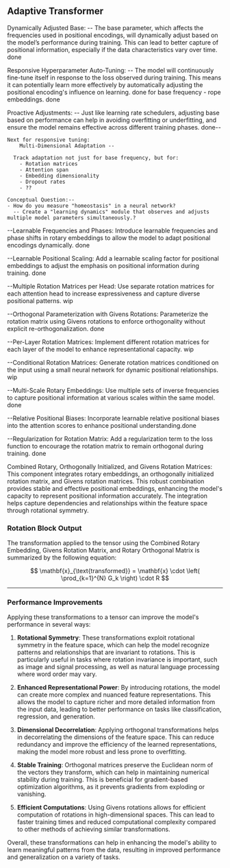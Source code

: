 ## Adaptive Transformer

Dynamically Adjusted Base: -- The base parameter, which affects the frequencies used in positional encodings, will dynamically adjust based on the model’s performance during training. This can lead to better capture of positional information, especially if the data characteristics vary over time. done

Responsive Hyperparameter Auto-Tuning: -- The model will continuously fine-tune itself in response to the loss observed during training. This means it can potentially learn more effectively by automatically adjusting the positional encoding's influence on learning. done for base frequency - rope embeddings. done

Proactive Adjustments: -- Just like learning rate schedulers, adjusting base based on performance can help in avoiding overfitting or underfitting, and ensure the model remains effective across different training phases. done--

    Next for responsive tuning:
        Multi-Dimensional Adaptation --
  
      Track adaptation not just for base frequency, but for:
        - Rotation matrices
        - Attention span
        - Embedding dimensionality
        - Dropout rates
        - ??
    
    Conceptual Question:--
    - How do you measure "homeostasis" in a neural network?
      -- Create a "learning dynamics" module that observes and adjusts multiple model parameters simultaneously.?


--Learnable Frequencies and Phases: Introduce learnable frequencies and phase shifts in rotary embeddings to allow the model to adapt positional encodings dynamically. done

--Learnable Positional Scaling: Add a learnable scaling factor for positional embeddings to adjust the emphasis on positional information during training. done

--Multiple Rotation Matrices per Head: Use separate rotation matrices for each attention head to increase expressiveness and capture diverse positional patterns. wip

--Orthogonal Parameterization with Givens Rotations: Parameterize the rotation matrix using Givens rotations to enforce orthogonality without explicit re-orthogonalization. done

--Per-Layer Rotation Matrices: Implement different rotation matrices for each layer of the model to enhance representational capacity. wip

--Conditional Rotation Matrices: Generate rotation matrices conditioned on the input using a small neural network for dynamic positional relationships. wip

--Multi-Scale Rotary Embeddings: Use multiple sets of inverse frequencies to capture positional information at various scales within the same model. done

--Relative Positional Biases: Incorporate learnable relative positional biases into the attention scores to enhance positional understanding.done

--Regularization for Rotation Matrix: Add a regularization term to the loss function to encourage the rotation matrix to remain orthogonal during training. done


Combined Rotary, Orthogonally Initialized, and Givens Rotation Matrices: This component integrates rotary embeddings, an orthogonally initialized rotation matrix, and Givens rotation matrices. This robust combination provides stable and effective positional embeddings, enhancing the model's capacity to represent positional information accurately. The integration helps capture dependencies and relationships within the feature space through rotational symmetry.


### Rotation Block Output
The transformation applied to the tensor using the Combined Rotary Embedding, Givens Rotation Matrix, and Rotary Orthogonal Matrix is summarized by the following equation:

$$ \mathbf{x}_{\text{transformed}} = \mathbf{x} \cdot \left( \prod_{k=1}^{N} G_k \right) \cdot R $$

---

### Performance Improvements

Applying these transformations to a tensor can improve the model's performance in several ways:

1. **Rotational Symmetry**: These transformations exploit rotational symmetry in the feature space, which can help the model recognize patterns and relationships that are invariant to rotations. This is particularly useful in tasks where rotation invariance is important, such as image and signal processing, as well as natural language processing where word order may vary.

2. **Enhanced Representational Power**: By introducing rotations, the model can create more complex and nuanced feature representations. This allows the model to capture richer and more detailed information from the input data, leading to better performance on tasks like classification, regression, and generation.

3. **Dimensional Decorrelation**: Applying orthogonal transformations helps in decorrelating the dimensions of the feature space. This can reduce redundancy and improve the efficiency of the learned representations, making the model more robust and less prone to overfitting.

4. **Stable Training**: Orthogonal matrices preserve the Euclidean norm of the vectors they transform, which can help in maintaining numerical stability during training. This is beneficial for gradient-based optimization algorithms, as it prevents gradients from exploding or vanishing.

5. **Efficient Computations**: Using Givens rotations allows for efficient computation of rotations in high-dimensional spaces. This can lead to faster training times and reduced computational complexity compared to other methods of achieving similar transformations.

Overall, these transformations can help in enhancing the model's ability to learn meaningful patterns from the data, resulting in improved performance and generalization on a variety of tasks.


